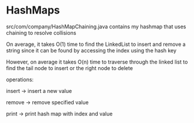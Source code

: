 # HashMaps


src/com/company/HashMapChaining.java contains my hashmap that uses chaining to resolve collisions
 
On average, it takes O(1) time to find the LinkedList to insert and remove a string since it can be found by accessing
the index using the hash key
 
However, on average it takes O(n) time to traverse through the linked list to find the tail node to insert or the right node
to delete
 
operations:

insert -> insert a new value

remove -> remove specified value

print -> print hash map with index and value
